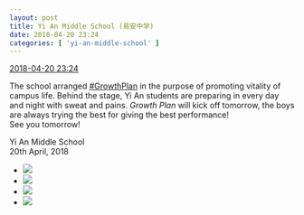```yaml
---
layout: post
title: Yi An Middle School (易安中学)
date: 2018-04-20 23:24
categories: [ 'yi-an-middle-school' ]
---
```


<div class="weibo-info">
  <a href="https://weibo.com/6074218720/Gd12taTVR">2018-04-20 23:24</a>
</div>

The school arranged [#GrowthPlan](https://weibo.com/p/100808fe7264e4339c41df171df3260846e152) in the purpose of promoting vitality of campus life. Behind the stage, Yi An students are preparing in every day and night with sweat and pains. *Growth Plan* will kick off tomorrow, the boys are always trying the best for giving the best performance!  
See you tomorrow!

<!-- more -->

Yi An Middle School  
20th April, 2018

<ul class="weibo-pic-list-2">
  <li class="weibo-pic">
    <a href="//wx2.sinaimg.cn/mw690/006D4NLGgy1fqjjc3n69uj33vc2kwnpi.jpg"><img src="//wx2.sinaimg.cn/thumb150/006D4NLGgy1fqjjc3n69uj33vc2kwnpi.jpg"/></a>
  </li>
  <li class="weibo-pic">
    <a href="//wx4.sinaimg.cn/mw690/006D4NLGgy1fqjjc6p4ccj33vc2kwnpk.jpg"><img src="//wx4.sinaimg.cn/thumb150/006D4NLGgy1fqjjc6p4ccj33vc2kwnpk.jpg"/></a>
  </li>
  <li class="weibo-pic">
    <a href="//wx2.sinaimg.cn/mw690/006D4NLGgy1fqjjca3wltj32kw3vc7wo.jpg"><img src="//wx2.sinaimg.cn/thumb150/006D4NLGgy1fqjjca3wltj32kw3vc7wo.jpg"/></a>
  </li>
  <li class="weibo-pic">
    <a href="//wx3.sinaimg.cn/mw690/006D4NLGgy1fqjjcd0sopj33vd2kvnpj.jpg"><img src="//wx3.sinaimg.cn/thumb150/006D4NLGgy1fqjjcd0sopj33vd2kvnpj.jpg"/></a>
  </li>
</ul>

